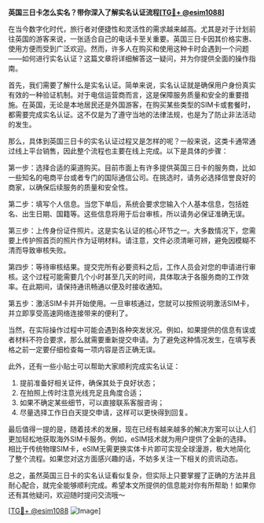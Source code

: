 **英国三日卡怎么实名？带你深入了解实名认证流程[[TG💪+ @esim1088](https://t.me/s/esim1088)]**

在当今数字化时代，旅行者对便捷性和灵活性的需求越来越高。尤其是对于计划前往英国的游客来说，一张适合自己的电话卡至关重要。英国三日卡因其价格实惠、使用方便而受到广泛欢迎。然而，许多人在购买和使用这种卡时会遇到一个问题——如何进行实名认证？这篇文章将详细解答这一疑问，并为你提供全面的操作指南。

首先，我们需要了解什么是实名认证。简单来说，实名认证就是确保用户身份真实有效的一种验证机制。对于电信运营商而言，这是保障服务质量和安全的重要措施。在英国，无论是本地居民还是外国游客，在购买某些类型的SIM卡或套餐时，都需要完成实名认证。这不仅是为了遵守当地的法律法规，也是为了防止非法活动的发生。

那么，具体到英国三日卡的实名认证过程又是怎样的呢？一般来说，这类卡通常通过线上平台销售，因此整个流程也主要在线上完成。以下是具体的步骤：

第一步：选择合适的渠道购买。目前市面上有许多提供英国三日卡的服务商，比如一些知名的电商平台或者专门的国际通信公司。在挑选时，请务必选择信誉良好的商家，以确保后续服务的质量和安全性。

第二步：填写个人信息。当您下单后，系统会要求您输入个人基本信息，包括姓名、出生日期、国籍等。这些信息将用于后台审核，所以请务必保证准确无误。

第三步：上传身份证件照片。这是实名认证的核心环节之一。大多数情况下，您需要上传护照首页的照片作为证明材料。请注意，文件必须清晰可辨，避免因模糊不清而导致审核失败。

第四步：等待审核结果。提交完所有必要资料之后，工作人员会对您的申请进行审核。这个过程可能需要几个小时甚至几天的时间，具体取决于各服务商的工作效率。在此期间，请保持通讯畅通以便及时接收通知。

第五步：激活SIM卡并开始使用。一旦审核通过，您就可以按照说明激活SIM卡，并立即享受高速网络连接带来的便利了。

当然，在实际操作过程中可能会遇到各种突发状况。例如，如果提供的信息有误或者材料不符合要求，那么就需要重新提交申请。为了避免这种情况发生，在填写表格之前一定要仔细检查每一项内容是否正确无误。

此外，还有一些小贴士可以帮助大家顺利完成实名认证：

1. 提前准备好相关证件，确保其处于良好状态；
2. 在拍照上传时注意光线充足且角度合适；
3. 如果不确定某些细节，可以直接联系客服咨询；
4. 尽量选择工作日白天提交申请，这样可以更快得到回复。

最后值得一提的是，随着技术的发展，现在已经有越来越多的解决方案可以让人们更加轻松地获取海外SIM卡服务。例如，eSIM技术就为用户提供了全新的选择。相比于传统物理SIM卡，eSIM无需更换实体卡片即可实现全球漫游，极大地简化了整个流程。如果您对这方面感兴趣的话，不妨多关注一下相关的资讯动态。

总之，虽然英国三日卡的实名认证看似复杂，但实际上只要掌握了正确的方法并且耐心配合，就完全能够顺利完成。希望本文所提供的信息能对你有所帮助！如果你还有其他疑问，欢迎随时提问交流哦～

[[TG💪+ @esim1088](https://t.me/s/esim1088) ![Image](https://i.postimg.cc/4NQfJmqS/Snipaste-2025-05-13-00-14-12.png)]